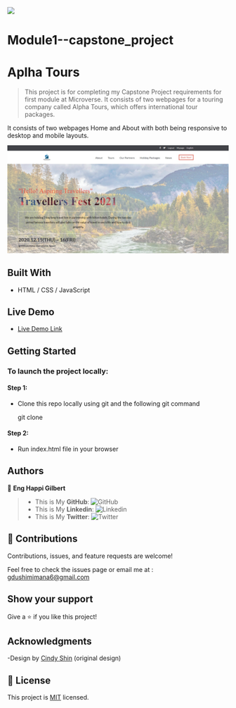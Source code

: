 ![](https://img.shields.io/badge/Microverse-blueviolet)

# Module1--capstone_project

# Aplha Tours

> This project is for completing my Capstone Project requirements for first module at Microverse. It consists of two webpages for a touring company called Alpha Tours, which offers international tour packages.

It consists of two webpages Home and About with both being responsive to desktop and mobile layouts.

![Final look of website](https://github.com/gilberthappi/A-Tourism-Website/blob/main/images/finalimage.jpeg)


## Built With

- HTML / CSS / JavaScript

## Live Demo

- [Live Demo Link]()

## Getting Started

### To launch the project locally:

#### Step 1:

- Clone this repo locally using git and the following git command

  git clone 

#### Step 2:

- Run index.html file in your browser

## Authors

👤 **Eng Happi Gilbert**

> * This is My **GitHub**: ![GitHub](https://github.com/gilberthappi/A-Tourism-Website)
> * This is My **Linkedin**: ![Linkedin](https://www.linkedin.com/in/dushimimana-gilbert-happi)&nbsp;
> * This is My **Twitter**: ![Twitter](https://twitter.com/DushimimanaGil3)&nbsp;

## 🤝 Contributions

Contributions, issues, and feature requests are welcome!

Feel free to check the issues page or email me at :
gdushimimana6@gmail.com

## Show your support

Give a ⭐️ if you like this project!

## Acknowledgments

-Design by [Cindy Shin](https://www.behance.net/adagio07) (original design)

## 📝 License

This project is [MIT](./MIT.md) licensed.
